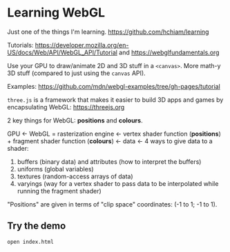 # Learning WebGL

Just one of the things I'm learning. <https://github.com/hchiam/learning>

Tutorials: <https://developer.mozilla.org/en-US/docs/Web/API/WebGL_API/Tutorial> and <https://webglfundamentals.org>

Use your GPU to draw/animate 2D and 3D stuff in a `<canvas>`. More math-y 3D stuff (compared to just using the `canvas` API).

Examples: <https://github.com/mdn/webgl-examples/tree/gh-pages/tutorial>

`three.js` is a framework that makes it easier to build 3D apps and games by encapsulating WebGL: <https://threejs.org>

2 key things for WebGL: **positions** and **colours**.

GPU <- WebGL = rasterization engine <- vertex shader function (**positions**) + fragment shader function (**colours**) <- data <- 4 ways to give data to a shader:

1. buffers (binary data) and attributes (how to interpret the buffers)
2. uniforms (global variables)
3. textures (random-access arrays of data)
4. varyings (way for a vertex shader to pass data to be interpolated while running the fragment shader)

"Positions" are given in terms of "clip space" coordinates: (-1 to 1; -1 to 1).

## Try the demo

```bash
open index.html
```
